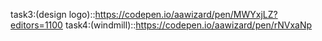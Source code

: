 task3:(design logo)::https://codepen.io/aawizard/pen/MWYxjLZ?editors=1100
task4:(windmill)::https://codepen.io/aawizard/pen/rNVxaNp
